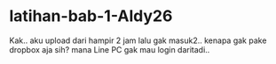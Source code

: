 # latihan-bab-1-Aldy26
Kak.. aku upload dari hampir 2 jam lalu gak masuk2.. kenapa gak pake dropbox aja sih? mana Line PC gak mau login daritadi.. 
